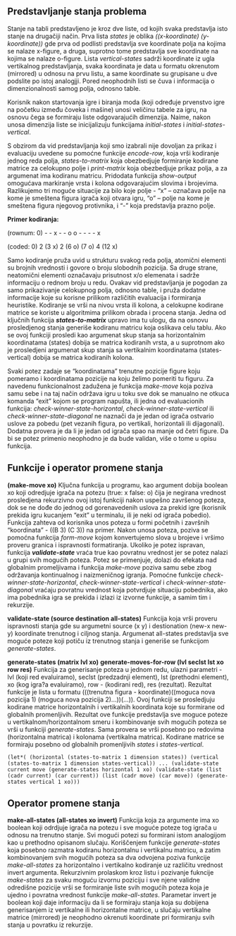 ## Predstavljanje stanja problema
Stanje na tabli predstavljeno je kroz dve liste, od kojih svaka predstavlja isto stanje na drugačiji način. Prva lista *states* je oblika *((x-koordinate) (y-koordinate))* gde prva od podlisti predstavlja sve koordinate polja na kojima se nalaze x-figure, a druga, suprotno tome predstavlja sve koordinate na kojima se nalaze o-figure. Lista *vertical-states* sadrži koordinate iz ugla vertikalnog predstavljanja, svaka koordinata je data u formatu okrenutom (mirrored) u odnosu na prvu listu, a same koordinate su grupisane u dve podslite po istoj analogjji. Pored neophodnih listi se čuva i informacija o dimenzionalnosti samog polja, odnosno table.

Korisnik nakon startovanja igre i biranja moda (koji određuje prvenstvo igre na početku između čoveka i mašine) unosi veličinu tabele za igru, na osnovu čega se formiraju liste odgovarajućih dimenzija. Naime, nakon unosa dimenzija liste se inicijalizuju funkcijama *initial-states* i *initial-states-vertical*.

S obzirom da vid predstavljanja koji smo izabrali nije dovoljan za prikaz i evaluaciju uvedene su pomoćne funkcije *encode-row*, koja vrši kodiranje jednog reda polja, *states-to-matrix* koja obezbedjuje formiranje kodirane matrice za celokupno polje i *print-matrix* koja obezbedjuje prikaz polja, a za argumenat ima kodiranu matricu. Pridodata funkcija *show-output* omogućava markiranje vrsta i kolona odgovarajućim slovima i brojevima. Razlikujemo tri moguće situacije za bilo koje polje - “x” – označava polje na kome je smeštena figura igrača koji otvara igru, “o” – polje na kome je smeštena figura njegovog protivnika, i “-” koja predstavlja prazno polje.

**Primer kodiranja:**

(rownum: 0) - - x - - o o - - - - x

(coded: 0) 2 (3 x) 2 (6 o) (7 o) 4 (12 x)

Samo kodiranje pruža uvid u strukturu svakog reda polja, atomični elementi su brojnih vrednosti i govore o broju slobodnih pozicija. Sa druge strane, neatomični elementi označavaju prisutnost x/o elemenata i sadrže informaciju o rednom broju u redu. Ovakav vid predstavljanja je pogodan za samo prikazivanje celokupnog polja, odnosno table, i pruža dodatne informacije koje su korisne prilikom različitih evaluacija i formiranja heuristike. Kodiranje se vrši na nivou vrsta ili kolona, a celokupne kodirane matrice se koriste u algoritmima prilikom obrada i procena stanja. Jedna od ključnih funkcija ***states-to-matrix*** upravo ima tu ulogu, da na osnovu prosledjenog stanja generiše kodiranu matricu koja oslikava celu tablu. Ako se ovoj funkciji prosledi kao argumenat skup stanja sa horizontalnim koordinatama (states) dobija se matrica kodiranih vrsta, a u suprotnom ako je prosledjeni argumenat skup stanja sa vertikalnim koordinatama (states-vertical) dobija se matrica kodiranih kolona.

Svaki potez zadaje se “koordinatama” trenutne pozicije figure koju pomeramo i koordinatama pozicije na koju želimo pomeriti tu figuru. Za navedenu funkcionalnost zadužena je funkcija *make-move* koja poziva samu sebe i na taj način održava igru u toku sve dok se manualno ne otkuca komanda “exit” kojom se program napušta, ili jedna od evaluacionih funkcija: *check-winner-state-horizontal*, *check-winner-state-vertical* ili *check-winner-state-diagonal* ne naznači da je jedan od igrača ostvario uslove za pobedu (pet vezanih figura, po vertikali, horizontali ili dijagonali). Dodatna provera je da li je jedan od igrača spao na manje od četri figure. Da bi se potez primenio neophodno je da bude validan, više o tome u opisu funkcija.

## Funkcije i operator promene stanja

**(make-move xo)**
Ključna funkcija u programu, kao argument dobija boolean xo koji odredjuje igrača na potezu (true: x false: o) čija je negirana vrednost prosledjena rekurzivno ovoj istoj funkciji nakon uspešno završenog poteza, dok se ne dođe do jednog od gorenavedenih uslova za prekid igre (korisnik prekida igru kucanjem “exit” u terminalu, ili je neki od igrača pobedio). Funkcija zahteva od korisnika unos poteza u formi početnih i završnih “koordinata” - ((B 3) (C 3)) na primer. Nakon unosa poteza, poziva se pomoćna funkcija *form-move* kojom konvertujemo slova u brojeve i vršimo proveru granica i ispravnosti formatiranja. Ukoliko je potez ispravan, funkcija ***validate-state*** vraća true kao povratnu vrednost jer se potez nalazi u grupi svih mogućih poteza. Potez se primenjuje, dolazi do efekata nad globalnim promeljivama i funkcija *make-move* poziva samu sebe zbog održavanja kontinualnog i naizmeničnog igranja. Pomoćne funkcije *check-winner-state-horizontal*, *check-winner-state-vertical* i *check-winner-state-diagonal* vraćaju povratnu vrednost koja potvrdjuje situaciju pobednika, ako ima pobednika igra se prekida i izlazi iz izvorne funkcije, a samim tim i rekurzije.

**validate-state (source destination all-states)**
Funkcija koja vrši proveru ispravnosti stanja gde su argumetni source (x y) i destionation (new-x new-y) koordinate trenutnog i ciljnog stanja. Argumenat all-states predstavlja sve moguće poteze koji potiču iz trenutnog stanja i generiše se funkcijom *generate-states*.


**generate-states (matrix lvl xo)**
**generate-moves-for-row (lvl seclst lst xo row res)**
Funkcija za generisanje poteza u jednom redu, ulazni parametri - lvl (koji red evaluiramo), seclst (predzadnji element), lst (prethodni element), xo (kog igra?a evaluiramo), row - (kodirani red), res (rezultat). Rezultat funkcije je lista u formatu (((trenutna figura - koordinate)((moguca nova pozicija 1) (moguca nova pozicija 2)...))(...)). Ovoj funkciji se prosledjuju kodirane matrice horizontalnih i vertikalnih koordinata koje su formirane od globalnih promenljivih. Rezultat ove funkcije predstavlja sve moguce poteze u vertikalnom/horizontalnom smeru i kombinovanje svih mogućih poteza se vrši u funkciji *generate-states*. Sama provera se vrši posebno po redovima (horizontalna matrica) i kolonama (vertikalna matrica). Kodirane matrice se formiraju posebno od globalnih promenljivih *states* i *states-vertical*.

`(let*(
(horizontal (states-to-matrix 1 dimension states))
(vertical (states-to-matrix 1 dimension states-vertical))
...
(validate-state current move (generate-states horizontal 1 xo)
(validate-state (list (cadr current) (car current)) (list (cadr move) (car move)) (generate-states vertical 1 xo)))`

## Operator promene stanja
**make-all-states (all-states xo invert)**
Funkcija koja za argumente ima xo boolean koji odrdjuje igrača na potezu i sve moguće poteze tog igrača u odnosu na trenutno stanje. Svi mogući potezi su formirani istom analogijom kao u prethodno opisanom slučaju. Koriščenjem funkcije *generate-states* koja posebno razmatra kodiranu horizontalnu i vertikalnu matricu, a zatim kombinovanjem svih mogućih poteza sa dva odvojena poziva funkcije *make-all-states* za horizontalno i vertikalno kodiranje uz različitu vrednost invert argumenta. Rekurzivnim prolaskom kroz listu i pozivanje fukncije *make-states* za svaku moguću izvornu poziciju i sve njene validne odredišne pozicije vrši se formiranje liste svih mogućih poteza koja je ujedno i povratna vrednost funkcije *make-all-states*. Parametar invert je boolean koji daje informaciju da li se formiraju stanja koja su dobijena generisanjem iz vertikalne ili horizontalne matrice, u slučaju vertikalne matrice (mirrored) je neophodno okrenuti koordinate pri formiranju svih stanja u povratku iz rekurzije.
